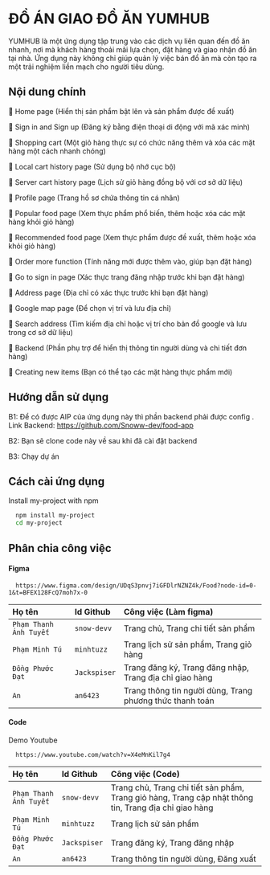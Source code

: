 
# ĐỒ ÁN GIAO ĐỒ ĂN YUMHUB

YUMHUB là một ứng dụng tập trung vào các dịch vụ liên quan đến đồ ăn nhanh, nơi mà khách hàng thoải mãi lựa chọn, đặt hàng và giao nhận đồ ăn tại nhà. Ứng dụng này không chỉ giúp quản lý việc bán đồ ăn mà còn tạo ra một trải nghiệm liền mạch cho người tiêu dùng.



## Nội dung chính

🍔 Home page (Hiển thị sản phẩm bật lên và sản phẩm được đề xuất)

🍗 Sign in and Sign up (Đăng ký bằng điện thoại di động với mã xác minh)

🍝 Shopping cart (Một giỏ hàng thực sự có chức năng thêm và xóa các mặt hàng một cách nhanh chóng)

🥬 Local cart history page (Sử dụng bộ nhớ cục bộ)

🍤 Server cart history page (Lịch sử giỏ hàng đồng bộ với cơ sở dữ liệu)

🍟 Profile page (Trang hồ sơ chứa thông tin cá nhân)

🍕 Popular food page (Xem thực phẩm phổ biến, thêm hoặc xóa các mặt hàng khỏi giỏ hàng)

🥙 Recommended food page (Xem thực phẩm được đề xuất, thêm hoặc xóa khỏi giỏ hàng)

🌭 Order more function (Tính năng mới được thêm vào, giúp bạn đặt hàng)

🥗 Go to sign in page (Xác thực trang đăng nhập trước khi bạn đặt hàng)

🥪 Address page (Địa chỉ có xác thực trước khi bạn đặt hàng)

🍖 Google map page (Để chọn vị trí và lưu địa chỉ)

🥣 Search address (Tìm kiếm địa chỉ hoặc vị trí cho bản đồ google và lưu trong cơ sở dữ liệu)

🌯 Backend (Phần phụ trợ để hiển thị thông tin người dùng và chi tiết đơn hàng)

🍨 Creating new items (Bạn có thể tạo các mặt hàng thực phẩm mới)



## Hướng dẫn sử dụng
B1: Để có được AIP của ứng dụng này thì phần backend phải được config . Link Backend: https://github.com/Snoww-dev/food-app

B2: Bạn sẽ clone code này về sau khi đã cài đặt backend

B3: Chạy dự án

## Cách cài ứng dụng

Install my-project with npm

```bash
  npm install my-project
  cd my-project
```


## Phân chia công việc

#### Figma

```http
  https://www.figma.com/design/UDqS3pnvj7iGFDlrNZNZ4k/Food?node-id=0-1&t=BFEX128FcQ7moh7x-0
```

| Họ tên | Id Github     | Công việc (Làm figma)              |
| :-------- | :------- | :------------------------- |
| `Phạm Thanh Ánh Tuyết` | `snow-devv` | Trang chủ, Trang chi tiết sản phẩm |
| `Phạm Minh Tú` | `minhtuzz` | Trang lịch sử sản phẩm, Trang giỏ hàng |
| `Đồng Phước Đạt` | `Jackspiser` | Trang đăng ký, Trang đăng nhập, Trang địa chỉ giao hàng |
| `An` | `an6423` | Trang thông tin người dùng, Trang phương thức thanh toán |

#### Code
Demo Youtube
```http
  https://www.youtube.com/watch?v=X4eMnKil7g4
```
| Họ tên | Id Github     | Công việc (Code)                   |
| :-------- | :------- | :-------------------------------- |
| `Phạm Thanh Ánh Tuyết` | `snow-devv` | Trang chủ, Trang chi tiết sản phẩm, Trang giỏ hàng, Trang cập nhật thông tin, Trang địa chỉ giao hàng |
| `Phạm Minh Tú` | `minhtuzz` | Trang lịch sử sản phẩm |
| `Đồng Phước Đạt` | `Jackspiser` | Trang đăng ký, Trang đăng nhập |
| `An` | `an6423` | Trang thông tin người dùng, Đăng xuất |




